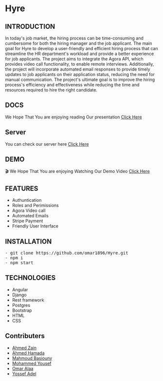 # Hyre

## INTRODUCTION
In today's job market, the hiring process can be time-consuming and cumbersome for both the hiring manager and the job applicant. 
The main goal for Hyre to develop a user-friendly and efficient hiring process that can streamline the HR department's workload and provide a better experience for job applicants. The project aims to integrate the Agora API, which provides video call functionality, to enable remote interviews. Additionally, the project will incorporate automated email responses to provide timely updates to job applicants on their application status, reducing the need for manual communication. The project's ultimate goal is to improve the hiring process's efficiency and effectiveness while reducing the time and resources required to hire the right candidate.

## DOCS
We Hope That You are enjoying reading Our presentation
[Click Here](https://drive.google.com/drive/folders/1wLN9gWww7F78G2cA9mOBQwbMvH5HAzuG)

## Server
You can check our server here
[Click Here](https://github.com/mahmoud-elbasiony/Hyre_django)

## DEMO
🎬
We Hope That You are enjoying Watching Our Demo Video 
[Click Here](https://www.youtube.com/watch?v=ZnjnZt5mvxE)




## FEATURES
- Authuntication
- Roles and Perimissions
- Agora Video call 
- Automated Emails
- Stripe Payment
- Friendly User Interface


## INSTALLATION
<pre>
- git clone https://github.com/omar1896/Hyre.git
- npm i 
- npm start
</pre>


## TECHNOLOGIES
- Angular
- Django
- Rest framework
- Postgres
- Bootstrap
- HTML
- CSS

## Contributers

- [Ahmed Zain](https://github.com/AhmedMohamedZein)
- [Ahmed Hamada](https://github.com/AhmedHamada011)
- [Mahmoud Basiouny](https://github.com/mahmoud-elbasiony)
- [Mohammed Yousef](https://github.com/Mohamedyousef44)
- [Omar Alaa](https://github.com/omar1896)
- [Yossef Adel](https://github.com/YousefAdel2020)
